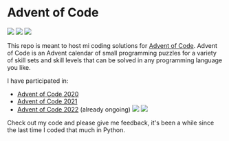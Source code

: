 # Advent of Code

![](https://img.shields.io/badge/Stars%202020%20⭐-50-yellow)
![](https://img.shields.io/badge/Stars%202021%20⭐-50-yellow)
![](https://img.shields.io/badge/Stars%202022%20⭐-8-yellow)


This repo is meant to host mi coding solutions for [Advent of Code](https://adventofcode.com/). Advent of Code is an Advent calendar of small programming puzzles for a variety of skill sets and skill levels that can be solved in any programming language you like.

I have participated in:
* [Advent of Code 2020](https://adventofcode.com/2020/)
* [Advent of Code 2021](https://adventofcode.com/2021/)
* [Advent of Code 2022](https://adventofcode.com/2022/) (already ongoing) ![](https://img.shields.io/badge/2022%20day%20📅-4-blue) ![](https://img.shields.io/badge/2022%20days%20completed-17-red)

Check out my code and please give me feedback, it's been a while since the last time I coded that much in Python.
